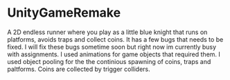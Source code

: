 # UnityGameRemake
A 2D endless runner where you play as a little blue knight that runs on platforms, avoids traps and collect coins.
It has a few bugs that needs to be fixed. I will fix these bugs sometime soon but right now im currently busy with assignments.
I used animations for game objects that required them. I used object pooling for the the continious spawning of coins, traps and paltforms. Coins are collected by trigger colliders.
